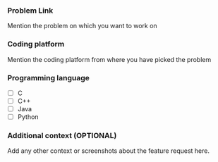 ### Problem Link 
Mention the problem on which you want to work on

### Coding platform
Mention the coding platform from where you have picked the problem

### Programming language
<!--
Example how to mark a checkbox :-
- [x] My code follows the code style of this project.
-->
- [ ] C
- [ ] C++
- [ ] Java
- [ ] Python

### Additional context (OPTIONAL)
Add any other context or screenshots about the feature request here.
